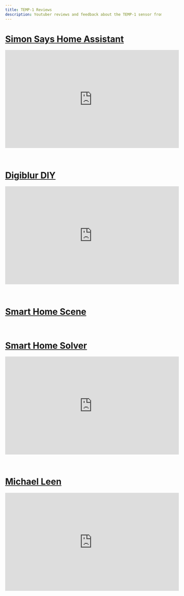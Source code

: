 ```yaml
---
title: TEMP-1 Reviews
description: Youtuber reviews and feedback about the TEMP-1 sensor from Apollo Automation.
---
```

# [Simon Says Home Assistant](https://youtu.be/95etWGwEJPE?si=gdLCXFiWmuj2JUjD)

<div class="cms-embed"><iframe width="560" height="315" src="https://www.youtube.com/embed/95etWGwEJPE?si=pPIVTEjR4fy9klvo" title="YouTube video player" frameborder="0" allow="accelerometer; autoplay; clipboard-write; encrypted-media; gyroscope; picture-in-picture; web-share" referrerpolicy="strict-origin-when-cross-origin" allowfullscreen=""></iframe></div>

&nbsp;

# [Digiblur DIY](https://youtu.be/HhyBVV27sqM?si=klFlZ5TAtmob88ti)

<div class="cms-embed"><iframe width="560" height="315" src="https://www.youtube.com/embed/HhyBVV27sqM?si=klFlZ5TAtmob88ti" title="YouTube video player" frameborder="0" allow="accelerometer; autoplay; clipboard-write; encrypted-media; gyroscope; picture-in-picture; web-share" referrerpolicy="strict-origin-when-cross-origin" allowfullscreen=""></iframe></div>

&nbsp;

# [Smart Home Scene](https://smarthomescene.com/reviews/apollo-temp-1-probe-temperature-sensor-review/)

&nbsp;

# [Smart Home Solver](https://youtu.be/OWiPaKARNcU?si=5fCiOV4kA2KZ5i6W)

<div class="cms-embed"><iframe width="560" height="315" src="https://www.youtube.com/embed/OWiPaKARNcU?si=5fCiOV4kA2KZ5i6W" title="YouTube video player" frameborder="0" allow="accelerometer; autoplay; clipboard-write; encrypted-media; gyroscope; picture-in-picture; web-share" referrerpolicy="strict-origin-when-cross-origin" allowfullscreen=""></iframe></div>

&nbsp;

# [Michael Leen](https://youtu.be/FJjD0iZZhHY?si=pkQlUNpIASznIeD0)

<div class="cms-embed"><iframe width="560" height="315" src="https://www.youtube.com/embed/FJjD0iZZhHY?si=pkQlUNpIASznIeD0" title="YouTube video player" frameborder="0" allow="accelerometer; autoplay; clipboard-write; encrypted-media; gyroscope; picture-in-picture; web-share" referrerpolicy="strict-origin-when-cross-origin" allowfullscreen=""></iframe></div>